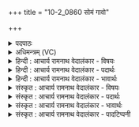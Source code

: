 +++
title = "10-2_0860 सोमं गावो"

+++
<details><summary>पदपाठः</summary>

सो꣡म꣢꣯म्। गा꣡वः꣢꣯। धे꣣न꣡वः꣢। वा꣣वशानाः꣢। सो꣡म꣢꣯म्। वि꣡प्राः꣢꣯। वि। प्राः꣣। मति꣡भिः꣢। पृ꣡च्छ꣡मा꣢नाः। सो꣡मः꣢꣯। सु꣣तः꣢। ऋ꣣च्यते। पूय꣡मा꣢नः। सो꣡मे꣢꣯। अ꣣र्काः꣢। त्रि꣡ष्टु꣡भः꣢। त्रि꣣। स्तु꣡भः꣢꣯। सम्। न꣣वन्ते। ८६०।
</details>

<details><summary>अधिमन्त्रम् (VC)</summary>

- पवमानः सोमः
- पराशरः शाक्त्यः
- त्रिष्टुप्
- धैवतः
</details>

<details><summary>हिन्दी : आचार्य रामनाथ वेदालंकार - विषयः</summary>

अगले मन्त्र में परमकवि परमात्मा का वर्णन है।
</details>

<details><summary>हिन्दी : आचार्य रामनाथ वेदालंकार - पदार्थः</summary>

पदार्थान्वयभाषाः -  (धेनवः) तृप्ति प्रदान करनेवाली (गावः) गौएँ या वाणियाँ (सोमम्) परमकवि परमात्मा की ही (वावशानाः) कामना करती हुई (यन्ति) जा रही हैं। (विप्राः) ज्ञानी लोग (मतिभिः) स्तोत्रों से (सोमम्) परमकवि परमात्मा को ही (पृच्छमानाः) पूछते हुए जा रहे हैं। (सुतः) ध्यान किया हुआ (सोमः) परमात्मा (पूयमानः) हृदय में प्रेरित होता हुआ (ऋच्यते) सहृदयों से स्तुति पाता है। (सोमे) उस परमात्मा में (त्रिष्टुभः) त्रिष्टुप् छन्दवाले अथवा तीन-तीन पादों से थमे हुए गायत्री छन्दवाले (अर्काः) मन्त्र (सं नवन्ते) सङ्गत हुए-हुए हैं, अर्थात् उसी का प्रतिपादन कर रहे हैं ॥२॥ इस मन्त्र के पूर्वार्द्ध में असम्बन्ध में सम्बन्ध रूप अतिशयोक्ति अलङ्कार है ॥२॥
</details>

<details><summary>हिन्दी : आचार्य रामनाथ वेदालंकार - भावार्थः</summary>

भावार्थभाषाः -  जगत् में सब प्राणी और सब अचेतन पदार्थ अपने-अपने कर्म में लगे हुए मानो अपने रचयिता परमात्मा को ही खोज रहे हैं ॥२॥
</details>

<details><summary>संस्कृत : आचार्य रामनाथ वेदालंकार - विषयः</summary>

अथ परमकविं परमात्मानं वर्णयति।
</details>

<details><summary>संस्कृत : आचार्य रामनाथ वेदालंकार - पदार्थः</summary>

पदार्थान्वयभाषाः -  (धेनवः) प्रीणयित्र्यः (गावः) क्षीरिण्यः वाचो वा (सोमम्) परमकविं परमात्मानमेव (वावशानाः) कामयमानाः, यन्ति इति पूर्वमन्त्रादाकृष्यते। (विप्राः) ज्ञानिनः (मतिभिः) स्तोत्रैः (सोमम्) परमकविं परमात्मानमेव (पृच्छमानाः) पृच्छन्तः यन्ति। (सुतः) ध्यातः (सोमः) परमात्मा (पूयमानः) हृदये प्रेर्यमाणः। [पवते गतिकर्मा। निघं० २।१४।] (ऋच्यते) सहृदयैः स्तूयते। [ऋच स्तुतौ तुदादेः कर्मणि रूपम्।] (सोमे) तस्मिन् परमात्मनि (त्रिष्टुभः) त्रिष्टुप्छन्दस्काः त्रिपाद्गायत्रीछन्दस्काः वा (अर्काः) मन्त्राः। [अर्को मन्त्रो भवति यदनेनार्चन्ति। निरु० ५।५।२४।] (सं नवन्ते) संगताः (सन्ति), तमेव प्रतिपादयन्तीत्यर्थः। [नवते गतिकर्मा निघं० २।१४] ॥२॥ अत्र पूर्वार्द्धेऽसम्बन्धे सम्बन्धरूपोऽतिशयोक्तिरलङ्कारः ॥२॥
</details>

<details><summary>संस्कृत : आचार्य रामनाथ वेदालंकार - भावार्थः</summary>

भावार्थभाषाः -  जगति सर्वे प्राणिनः सर्वे चाचेतनाः पदार्थाः स्वस्वकर्मणि संलग्नाः स्वरचयितारं परमात्मानमिवान्विष्यन्ति ॥२॥
</details>

<details><summary>संस्कृत : आचार्य रामनाथ वेदालंकार - पादटिप्पनी</summary>

टिप्पणी:   १. ऋ० ९।९७।३५,‘सोमः॑ सु॒तः पू॑यते अ॒ज्यमा॑नः॒’ इति तृतीयः पादः।
</details>